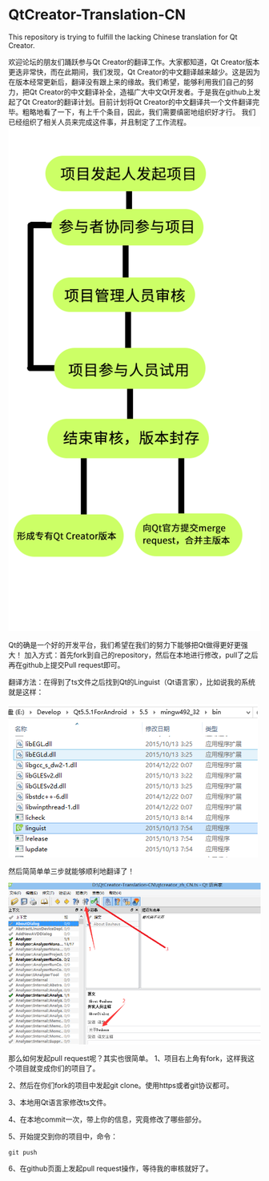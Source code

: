 # QtCreator-Translation-CN
This repository is trying to fulfill the lacking Chinese translation for Qt Creator.

欢迎论坛的朋友们踊跃参与Qt Creator的翻译工作。大家都知道，Qt Creator版本更迭非常快，而在此期间，我们发现，Qt Creator的中文翻译越来越少。这是因为在版本经常更新后，翻译没有跟上来的缘故。我们希望，能够利用我们自己的努力，把Qt Creator的中文翻译补全，造福广大中文Qt开发者。于是我在github上发起了Qt Creator的翻译计划。目前计划将Qt Creator的中文翻译共一个文件翻译完毕。粗略地看了一下，有上千个条目，因此，我们需要缜密地组织好才行。
我们已经组织了相关人员来完成这件事，并且制定了工作流程。
![工作流程](1.png)

Qt的确是一个好的开发平台，我们希望在我们的努力下能够把Qt做得更好更强大！
加入方式：首先fork到自己的repository，然后在本地进行修改，pull了之后再在github上提交Pull request即可。

翻译方法：在得到了ts文件之后找到Qt的Linguist（Qt语言家），比如说我的系统就是这样：

![2](2.png)

然后简简单单三步就能够顺利地翻译了！

![3](3.png)

那么如何发起pull request呢？其实也很简单。
1、项目右上角有fork，这样我这个项目就变成你们的项目了。

2、然后在你们fork的项目中发起git clone。使用https或者git协议都可。

3、本地用Qt语言家修改ts文件。

4、在本地commit一次，带上你的信息，究竟修改了哪些部分。

5、开始提交到你的项目中，命令：
```
git push
```

6、在github页面上发起pull request操作，等待我的审核就好了。